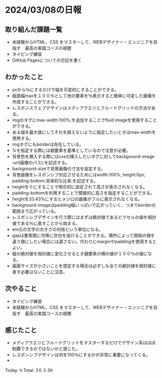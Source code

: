 # 2024/03/08の日報
## 取り組んだ課題一覧
* 未経験からHTML、CSS をマスターして、WEBデザイナー・エンジニアを目指す　最高の実践コースの視聴
* タイピング練習
* GitHub Pagesについての日記を書く
## わかったこと
*  pxから％にするだけで幅を可変的にすることができる。
*  画面幅maxを１００％として他の要素を％表示すると簡単に可変した画像を作成することができる。
*  レスポンスウェブデザインはメディアクエリとフルードグリッドの方法がある。
*  imgのタグにmax-width:100%;を追加することでfluid imageを使用することができる。
*  ある幅を最大値にしてそれを超えないように指定したいときはmax-widthを使用する。
*  imgタグにもborderは存在している。
*  %を指定する際には親要素を基準としているので注意が必要。
*  背景色を挿入する際にはcssの挿入したいタグに対してbackground-image :url(画像のパス);を記述する。
*  background-sizeで背景画像の寸法を設定する。
*  背景画像をレスポンシブ対応させるためにはwidth:100%; height:0px; padding-bottom:具体的な比率;を記述する。
  *  heightを０にすることで明示的に設定されて高さが表示されなくなる。
  *   padding-bottomを利用することで間接的に高さを指定することができる。
  *   heightを33.43%にするとメジロの画像がフルに表示されなくなる。
  *  background-imageはpadding幅いっぱいで広がっていく、つまりborderの範囲まで広がっている。
*  レスポンシブデザインを行う際にはまずは絶対値であるピクセルの値を相対値である％に直すことから始まる。
*  em元の文字の大きさの何倍という単位になる。
*  gapは要素間に均等に空白を設けることができる。場所によって間隔の値を違う値にしたい場合には適さない。代わりにmarginやpaddingを使用するとよい。
*  縦の絶対値を相対値に変化させるとき親要素の横の値が１００％の値になる。
*  画面サイズが小さいことを想定する場合は必ずしも全ての絶対値を相対値に直す必要はないことに注意。
## 次やること
* タイピング練習
* 未経験からHTML、CSS をマスターして、WEBデザイナー・エンジニアを目指す　最高の実践コースの視聴
## 感じたこと
* メディアクエリとフルードグリッドをマスターするだけでデザイン系はほぼ制覇できるのではないかと感じた。
* レスポンシブデザインは何を100％にするかが非常に重要になってくる。
* 
Today: h
Total: 3６３.0h
